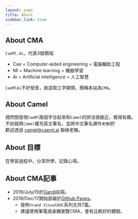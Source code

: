 ```yaml
---
layout: page
title: About
sidebar_link: true
---
```

## About CMA
`CaeMl.Ai`，代表3個領域:
* Cae = Computer-aided engineering = 電腦輔助工程
* Ml = Machine learning = 機器學習
* Ai = Artificial intelligence = 人工智慧

`CaeMlAi`不好發音，故逕取三字開頭，簡稱本站為`CMA`。

## About Camel
偶然間發現`CaeMl`兩個字合起來和`Camel`的拼法很接近，覺得有趣。<br/>
不妨就將`Camel`權充英文筆名，並將中文筆名譯作`老駱`吧!<br/>
歡迎透過 <ins><a href="mailto:camel@caeml.ai" target="_blank" rel="noopener">camel@caeml.ai</a></ins> 聯絡老駱。

## About 目標
在學習過程中，分享所學，記錄心得。

## About CMA記事
* 2019/July/15於[Gandi](https://gandi.net)註冊。
* 2019/Dec/17開始部屬於[Github Pages](https://pages.github.com/)。
    * 發佈`Vrand VisualDOC`系列文共7篇。
    * 建議使用筆電或桌機瀏覽CMA，會有比較好的體驗。
